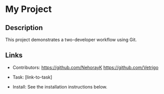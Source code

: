 # My Project

## Description
This project demonstrates a two-developer workflow using Git.

## Links
- Contributors:
    https://github.com/NehorayK
    https://github.com/Vetrigo
  
- Task: [link-to-task]
- Install: See the installation instructions below.
